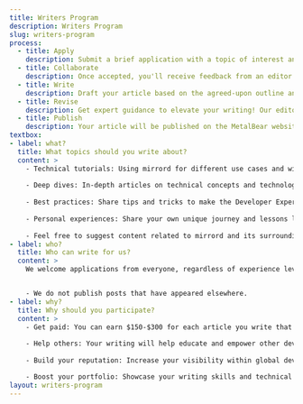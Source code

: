 ```yaml
---
title: Writers Program
description: Writers Program
slug: writers-program
process:
  - title: Apply
    description: Submit a brief application with a topic of interest and an outline, along with a writing sample that showcases your experience and writing skills.
  - title: Collaborate
    description: Once accepted, you'll receive feedback from an editor who will guide you through the writing process. They will help you refine your chosen topic and outline and offer feedback throughout the writing stage.
  - title: Write
    description: Draft your article based on the agreed-upon outline and style guide. Submit your draft for review and feedback.
  - title: Revise
    description: Get expert guidance to elevate your writing! Our editors will offer insightful feedback to help polish your article for publication.
  - title: Publish
    description: Your article will be published on the MetalBear website and promoted across social media channels (Reddit, Hacker News, and more) and you will be tagged as the author.
textbox:
- label: what?
  title: What topics should you write about?
  content: >
    - Technical tutorials: Using mirrord for different use cases and within different stacks.
  
    - Deep dives: In-depth articles on technical concepts and technologies like platform engineering, Kubernetes, microservices, service meshes, etc.
    
    - Best practices: Share tips and tricks to make the Developer Experience easier and more efficient.
    
    - Personal experiences: Share your own unique journey and lessons learned using mirrord in your software development cycle.
    
    - Feel free to suggest content related to mirrord and its surrounding technologies.
- label: who?
  title: Who can write for us?
  content: >
    We welcome applications from everyone, regardless of experience level. You must have some experience writing for a third party and are comfortable with receiving feedback on your writing.


    - We do not publish posts that have appeared elsewhere.
- label: why?
  title: Why should you participate?
  content: >
    - Get paid: You can earn $150-$300 for each article you write that gets published.
    
    - Help others: Your writing will help educate and empower other developers.
    
    - Build your reputation: Increase your visibility within global developer communities.

    - Boost your portfolio: Showcase your writing skills and technical knowledge.
layout: writers-program
---
```


